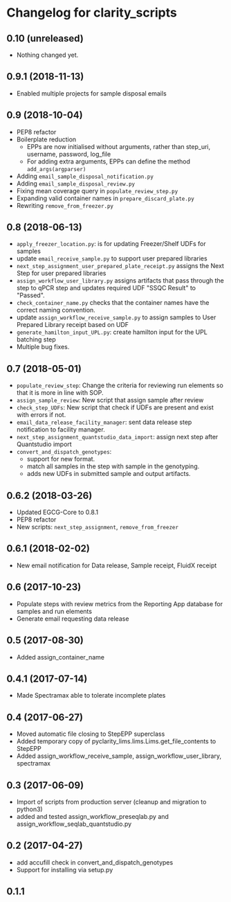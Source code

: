 Changelog for clarity_scripts
=============================

0.10 (unreleased)
-----------------

- Nothing changed yet.


0.9.1 (2018-11-13)
------------------

- Enabled multiple projects for sample disposal emails


0.9 (2018-10-04)
----------------

- PEP8 refactor
- Boilerplate reduction
  - EPPs are now initialised without arguments, rather than step_uri, username, password, log_file
  - For adding extra arguments, EPPs can define the method `add_args(argparser)`
- Adding `email_sample_disposal_notification.py`
- Adding `email_sample_disposal_review.py`
- Fixing mean coverage query in `populate_review_step.py`
- Expanding valid container names in `prepare_discard_plate.py`
- Rewriting `remove_from_freezer.py`


0.8 (2018-06-13)
----------------

- `apply_freezer_location.py`: is for updating Freezer/Shelf UDFs for samples 
- update `email_receive_sample.py` to support user prepared libraries 
- `next_step_assignment_user_prepared_plate_receipt.py` assigns the Next Step for user prepared libraries
- `assign_workflow_user_library.py` assigns artifacts that pass through the step to qPCR step and updates required UDF "SSQC Result" to "Passed".
- `check_container_name.py` checks that the container names have the correct naming convention.
- update `assign_workflow_receive_sample.py` to assign samples to User Prepared Library receipt based on UDF
- `generate_hamilton_input_UPL.py`: create hamilton input for the UPL batching step
- Multiple bug fixes.


0.7 (2018-05-01)
----------------

- `populate_review_step`: Change the criteria for reviewing run elements so that it is more in line with SOP.
- `assign_sample_review`: New script that assign sample after review
- `check_step_UDFs`: New script that check if UDFs are present and exist with errors if not.
- `email_data_release_facility_manager`: sent data release step notification to facility manager.
- `next_step_assignment_quantstudio_data_import`: assign next step after Quantstudio import
- `convert_and_dispatch_genotypes`: 
  - support for new format.
  - match all samples in the step with sample in the genotyping.
  - adds new UDFs in submitted sample and output artifacts.

 
0.6.2 (2018-03-26)
------------------

- Updated EGCG-Core to 0.8.1
- PEP8 refactor
- New scripts: `next_step_assignment`, `remove_from_freezer`


0.6.1 (2018-02-02)
------------------

- New email notification for Data release, Sample receipt, FluidX receipt


0.6 (2017-10-23)
----------------

- Populate steps with review metrics from the Reporting App database for samples and run elements
- Generate email requesting data release


0.5 (2017-08-30)
----------------

- Added assign_container_name


0.4.1 (2017-07-14)
------------------

- Made Spectramax able to tolerate incomplete plates


0.4 (2017-06-27)
----------------

- Moved automatic file closing to StepEPP superclass
- Added temporary copy of pyclarity_lims.lims.Lims.get_file_contents to StepEPP
- Added assign_workflow_receive_sample, assign_workflow_user_library, spectramax

0.3 (2017-06-09)
----------------

- Import of scripts from production server (cleanup and migration to python3)
- added and tested assign_workflow_preseqlab.py and assign_workflow_seqlab_quantstudio.py

0.2 (2017-04-27)
----------------
 - add accufill check in convert_and_dispatch_genotypes
 - Support for installing via setup.py

0.1.1
------
